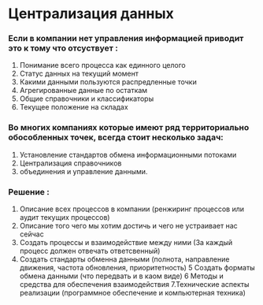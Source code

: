 # Централизация данных

### Если в компании нет управления информацией приводит это к тому что отсуствует :

1. Понимание всего процесса как единного целого
2. Статус данных на текущий момент
3. Какими данными пользуются распредленные точки
4. Агрегированные данные по остаткам 
5. Общие справочники и классификаторы
6. Текущее положение на складах 

### Во многих компаниях которые имеют ряд территориально обособленных точек, всегда стоит несколько задач:  
1. Установление стандартов обмена информационными потоками
2. Централизация справочников
3. объединения и управление данными. 

### Решение :
1. Описание всех процессов в компании (ренжиринг процессов или аудит текущих процессов)
2. Описание того чего мы хотим достичь и чего не устраивает нас сейчас
3. Создать процессы и взаимодействие между ними (За каждый процесс должен отвечать ответсвенный)
4. Создать стандарты обменна данными (полнота, направление движения, частота обновления, приоритетность)
5 Создать форматы обмена данными (что передвать и в каом виде) 
6 Методы и средства для обеспечения взаимодействия 
7.Технические аспекты реализации (программное обеспечение и компьютерная техника) 
